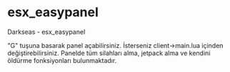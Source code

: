 # esx_easypanel
Darkseas - esx_easypanel<br/>

"G" tuşuna basarak panel açabilirsiniz. İsterseniz client->main.lua içinden değiştirebilirsiniz. Panelde tüm silahları alma, jetpack alma ve kendini öldürme fonksiyonları bulunmaktadır.
